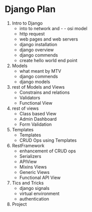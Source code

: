 # Django Plan

1. Intro to Django
   - into to network and - - osi model
   - http request
   - web pages and web servers
   - django installation
   - django overview
   - django commends
   - create hello world end point
2. Models
   - what meant by MTV
   - django commends
   - django models
3. rest of Models and Views
   - Constrains and relations
   - Validators
   - Functional View
4. rest of views
   - Class based View
   - Admin Dashboard
   - Form Validation
5. Templates
   - Templates
   - CRUD Ops using Templates
6. RestFramework
   - enhancement of CRUD ops
   - Serializers
   - APIView
   - Mixins Views
   - Generic Views
   - Functional API View
7. Tics and Tricks
   - django signals
   - virtual environment
   - authentication
8. Project
